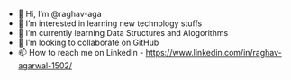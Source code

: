 - 👋 Hi, I’m @raghav-aga
- 👀 I’m interested in learning new technology stuffs
- 🌱 I’m currently learning Data Structures and Alogorithms
- 💞️ I’m looking to collaborate on GitHub
- 📫 How to reach me on LinkedIn - https://www.linkedin.com/in/raghav-agarwal-1502/

<!---
raghav-aga/raghav-aga is a ✨ special ✨ repository because its `README.md` (this file) appears on your GitHub profile.
You can click the Preview link to take a look at your changes.
--->
